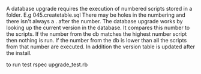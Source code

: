 A database upgrade requires the execution of numbered scripts stored in a folder. E.g 045.createtable.sql
There may be holes in the numbering and there isn't always a . after the number.
The database upgrade works by looking up the current version in the database. It compares this number to the scripts. If the number from the db matches the highest number script then nothing is run. If the number from the db is lower than all the scripts from that number are executed.
In addition the version table is updated after the install.


to run test 
rspec upgrade_test.rb